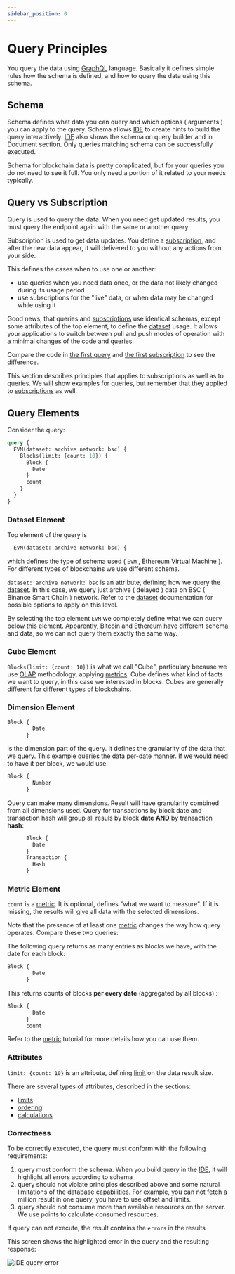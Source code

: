 ```yaml
---
sidebar_position: 0
---
```


# Query Principles

You query the data using [GraphQL](https://graphql.org/) language. Basically it
defines simple rules how the schema is defined, and how to query the data using this schema.

## Schema

Schema defines what data you can query and which options ( arguments ) you can apply to the query.
Schema allows [IDE](/docs/ide/login) to create hints to build the query interactively.
[IDE](/docs/ide/login) also shows the schema on query builder and in Document section.
Only queries matching schema can be successfully executed.

Schema for blockchain data is pretty complicated, but for your queries you do not need to
see it full. You only need a portion of it related to your needs typically.

## Query vs Subscription

Query is used to query the data. When you need get updated results, you must query the
endpoint again with the same or another query. 

Subscription is used to get data updates. You define a [subscription](subscription), 
and after the new data appear, it will delivered to you without any actions from your side.

This defines the cases when to use one or another:

* use queries when you need data once, or the data not likely changed during its usage period
* use subscriptions for the "live" data, or when data may be changed while using it


Good news, that queries and [subscriptions](subscription) use identical schemas, except some attributes of the top
element, to define the [dataset](datasets) usage. It allows your applications to 
switch between pull and push modes of operation with a minimal changes of the code
and queries.

Compare the code in [the first query](/docs/start/first-query) and
[the first subscription](/docs/start/getting-updates) to see the difference.

This section describes principles that applies to subscriptions
as well as to queries. We will show examples for queries, but remember that they applied to
[subscriptions](subscription) as well.

## Query Elements

Consider the query:

```graphql
query {
  EVM(dataset: archive network: bsc) {
    Blocks(limit: {count: 10}) {
      Block {
        Date
      }
      count
    }
  }
}
```

### Dataset Element

Top element of the query is

```graphql
  EVM(dataset: archive network: bsc) {
```

which defines the type of schema used ( ```EVM``` , Ethereum Virtual Machine ). For different types of blockchains
we use different schema. 

```dataset: archive network: bsc``` is an attribute, defining how we query the [dataset](datasets).
In this case, we query just archive ( delayed ) data on BSC ( Binance Smart Chain ) network. 
Refer to the [dataset](datasets) documentation for possible options to apply on this level.

By selecting the top element ``` EVM ``` we completely define what we can query below this element.
Apparently, Bitcoin and Ethereum have different schema and data, so we can not query them exactly the same way.


### Cube Element

```Blocks(limit: {count: 10})``` is what we call "Cube", particulary because we
use  [OLAP](https://wikipedia.org/wiki/OLAP) methodology, applying
[metrics](metrics). Cube defines what kind of facts we want to query, in this case
we interested in blocks. Cubes are generally different for different types of blockchains.


### Dimension Element

```graphql
Block {
        Date
      }
```

is the dimension part of the query. It defines the granularity of the data that we query.
This example queries the data per-date manner. If we would need to have it per block,
we would use:

```graphql
Block {
        Number
      }
```

Query can make many dimensions. Result will have granularity combined from all dimensions used.
Query for transactions by block date and transaction hash will group all resuls by 
block **date** __AND__ by transaction **hash**:

```graphql
      Block {
        Date
      }
      Transaction {
        Hash
      }
```



### Metric Element

```count``` is a [metric](metrics). It is optional, defines "what we want to measure".
If it is missing, the results will give all data with the selected dimensions.

Note that the presence of at least one [metric](metrics) changes the way how query operates.
Compare these two queries:

The following query returns as many entries as blocks we have, with the date for each block:

```graphql
Block {
        Date
      }
```

This returns counts of blocks **per every date**  (aggregated by all blocks) :

```graphql
Block {
        Date
      }
      count
```

Refer to the [metric](metrics) tutorial for more details how you can use them.



### Attributes

```limit: {count: 10}``` is an attribute, defining [limit](limits) on the data result size.

There are several types of attributes, described in the sections:

* [limits](limits)
* [ordering](ordering)
* [calculations](calculations)


### Correctness

To be correctly executed, the query must conform with the following requirements:

1. query must conform the schema. When you build query in the [IDE](/docs/ide/login), it will highlight all errors according to schema
2. query should not violate principles described above and some natural limitations of the database capabilities. For example, you can not fetch a million result in one query, you have to use offset and limits.
3. query should not consume more than available resources on the server. We use points to calculate consumed resources.

If query can not execute, the result contains the ```errors``` in the results

This screen shows the highlighted error in the query and the resulting response:

![IDE query error](/img/ide/query_error.png)